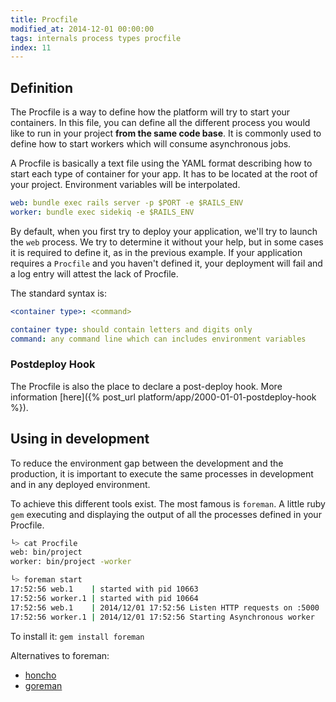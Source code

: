 ```yaml
---
title: Procfile
modified_at: 2014-12-01 00:00:00
tags: internals process types procfile
index: 11
---
```


## Definition

The Procfile is a way to define how the platform will try to start your containers.
In this file, you can define all the different process you would like to run in your
project **from the same code base**. It is commonly used to define how to start workers which will consume
asynchronous jobs.

A Procfile is basically a text file using the YAML format describing how to start
each type of container for your app. It has to be located at the root of your project.
Environment variables will be interpolated.

```yaml
web: bundle exec rails server -p $PORT -e $RAILS_ENV
worker: bundle exec sidekiq -e $RAILS_ENV
```

By default, when you first try to deploy your application, we'll try to
launch the `web` process. We try to determine it without your help, but in
some cases it is required to define it, as in the previous example. If your
application requires a `Procfile` and you haven't defined it, your deployment
will fail and a log entry will attest the lack of Procfile.

The standard syntax is:

```yaml
<container type>: <command>

container type: should contain letters and digits only
command: any command line which can includes environment variables
```

### Postdeploy Hook

The Procfile is also the place to declare a post-deploy hook. More information [here]({% post_url
platform/app/2000-01-01-postdeploy-hook %}).

## Using in development

To reduce the environment gap between the development and the production, it
is important to execute the same processes in development and in any deployed
environment.

To achieve this different tools exist. The most famous is `foreman`. A little
ruby `gem` executing and displaying the output of all the processes defined in your
Procfile.

```bash
└> cat Procfile
web: bin/project
worker: bin/project -worker

└> foreman start
17:52:56 web.1    | started with pid 10663
17:52:56 worker.1 | started with pid 10664
17:52:56 web.1    | 2014/12/01 17:52:56 Listen HTTP requests on :5000
17:52:56 worker.1 | 2014/12/01 17:52:56 Starting Asynchronous worker
```

To install it: `gem install foreman`

Alternatives to foreman:

* [honcho](https://github.com/nickstenning/honcho)
* [goreman](https://github.com/mattn/goreman)
